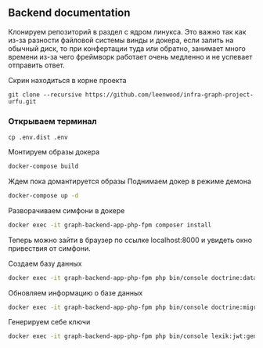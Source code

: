 ## Backend documentation

Клонируем репозиторий в раздел с ядром линукса. Это важно так как из-за разности файловой системы винды и докера, если залить на обычный диск, то при конфертации туда или обратно, занимает много времени из-за чего фреймворк работает очень медленно и не успевает отправить ответ.

Скрин находиться в корне проекта

```git
git clone --recursive https://github.com/leenwood/infra-graph-project-urfu.git
```
### Открываем терминал

```git
cp .env.dist .env
```

Монтируем образы докера
```bash 
docker-compose build
```
Ждем пока домантируется образы
Поднимаем докер в режиме демона
```bash 
docker-compose up -d
```

Разворачиваем симфони в докере
```bash 
docker exec -it graph-backend-app-php-fpm composer install
```

Теперь можно зайти в браузер по ссылке localhost:8000 и увидеть окно привествия от симфони.

Создаем базу данных
```bash
docker exec -it graph-backend-app-php-fpm php bin/console doctrine:database:create
```

Обновляем информацию о базе данных
```bash
docker exec -it graph-backend-app-php-fpm php bin/console doctrine:migrations:migrate
```

Генерируем себе ключи 
```bash
docker exec -it graph-backend-app-php-fpm php bin/console lexik:jwt:generate-keypair
```